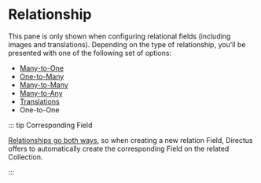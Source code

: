 # Relationship

This pane is only shown when configuring relational fields (including images and translations). Depending on the type of
relationship, you'll be presented with one of the following set of options:

- [Many-to-One](/configuration/data-model/relationships#many-to-one-m2o)
- [One-to-Many](/configuration/data-model/relationships#one-to-many-o2m)
- [Many-to-Many](/configuration/data-model/relationships#many-to-many-m2m)
- [Many-to-Any](/configuration/data-model/relationships#many-to-many-m2m)
- [Translations](/configuration/data-model/relationships#translations-o2m)
- One-to-One

::: tip Corresponding Field

[Relationships go both ways](/configuration/data-model/relationships#perspective-matters), so when creating a new
relation Field, Directus offers to automatically create the corresponding Field on the related Collection.

:::

<!--
M2O

If you select or enter an **existing** related collection, then the primary key field is known and
automatically selected. If you enter the name of a **new** related collection, which doesn't already exist, you will also be
prompted to enter the name of its primary key field, which will default to an auto-incremented integer.

**Relational Triggers** allow you to control what happens when a relationship is broken. There is one option:

- **On Delete of [Related Collection]** — When the related item (O2M) is deleted...
  - Nullify the parent M2O field (default)
  - Set the parent M2O field to its default value
  - Delete the parent collection's item (cascade)
  - Prevent the deletion
-->

<!--
### Unconfigure an O2M

**Relational Triggers** allow for control over what happens when a relationship is broken. There are two options:

- **On Deselect of [Related Collection]** — When the value of the M2O is deselected...
  - Nullify the M2O field value (default)
  - Delete the M2O item (cascade)
- **On Delete of [Parent Collection Item]** — When this O2M item is deleted...
  - Nullify the related M2O field (default)
  - Set the related M2O field to its default value
  - Delete the related collection's item (cascade)
  - Prevent the deletion
-->

<!--
M2M
The parent collection and field are already known (it's the field you're currently creating), so configuring those are
disabled.

Next you should configure the Related Collection. If you select or enter an **existing** Related Collection (highlights
green) then the primary key field is known and automatically selected. If you enter the name of a **new** Related
Collection (doesn't already exist), you will also be prompted to enter the name of its primary key field, which will
default to an auto-increment integer type.

Lastly, we configure the [Junction Collection](/getting-started/glossary#junction-collections), which sits between the
two related collections, storing all links between the two. You can leave this set to "Auto-Fill", which sets
intelligent naming defaults, or disable it to select existing options or enter custom names.

You also have the option to create a **Corresponding Field** during this process. This allows you to more easily create
the reverse M2M field on the _related_ collection.

The optional **Sort Field** can be used to enable manual reordering of items within this O2M field. This is configured
by selecting an existing numeric type field (highlights green) from the Junction Collection, or entering the name of a
new field to be created.

### Unconfigure an M2M

**Relational Triggers** allow for control over what happens when a relationship is broken. There are three options:

- **On Deselect of [Junction Collection]** — When the value of this M2M is deselected...
  - Nullify the junction field (default)
  - Delete the junction item (cascade)
- **On Delete of [Parent Collection Item]** — When this M2M item is deleted...
  - Nullify the junction field (default)
  - Set the junction field to its default value
  - Delete the related junction item (cascade)
  - Prevent the deletion
- **On Delete of [Related Collection Item]** — When the related M2M item is deleted...
  - Nullify the junction field (default)
  - Set the junction field to its default value
  - Delete the related junction item (cascade)
  - Prevent the deletion -->

<!--
M2A

You can then artificially limit which collections are valid through a related collections "allow list".

### Configure an M2A
The parent collection and field are already known (it's the field you're currently creating), so configuring those are

Next, we configure the [Junction Collection](/getting-started/glossary#junction-collections), which sits between the
related collections, storing all links between them. You can leave this set to "Auto-Fill", which sets intelligent
naming defaults, or disable it to select existing options or enter custom names.

Lastly, you should select any desired Related Collections. Unlike other relationships, you can't _create_ these related
collections here, so ensure all related collections you need are created beforehand.

The optional **Sort Field** can be used to enable manual reordering of items within this M2A field. This is configured
by selecting an existing numeric type field (highlights green) from the Junction Collection, or entering the name of a
new field to be created.


::: tip Auto-generating

If you enter a collection/field name that doesn't exist yet, Directus will auto-generate these collections/fields once
you save the changes on the new M2A field.

:::

**Relational Triggers** allow for control over what happens when a relationship is broken. There are three options:

- **On Delete of [Parent Collection Item]** — When a M2A item is deleted...
  - Nullify the junction field (default)
  - Set the junction field to its default value
  - Delete the related junction item (cascade)
  - Prevent the deletion
- **On Deselect of [Junction Collection]** — When the value of this M2A is deselected...
  - Nullify the junction field (default)
  - Delete the junction item (cascade)
-->

<!--
Translations
### Configure an O2M for Translations

![Translations](https://cdn.directus.io/docs/v9/configuration/data-model/relationships/translations-wizard-20220216A.webp)

The easiest way to add translations is to use the wizard, which only asks for the Translation field name. All required
fields and relationships will then be automatically created and configured.

![Translations](https://cdn.directus.io/docs/v9/configuration/data-model/relationships/translations-relations-20220216A.webp)

If you choose to switch to **manual setup**, you will be presented with a similar relationship setup to O2M or M2M. The
parent collection and primary key are known, so those fields are disabled.

Next, we configure the Translation Collection. Set to "Auto Fill" by default, this will enter intelligent naming based
on related names, and disables all fields. Disabling Auto Fill will enable all fields, allowing you to name the
collection that holds the translations, as well as the two fields (each a M2O) that store foreign keys to the parent
item and language.

Lastly, you would select/create the Languages collection, which stores the languages available for this translations
field. It is common practice to reuse a single languages collection throughout your project, unless translation fields
need to support different language sets. For the language `code` we recommend using the IETF language tag (e.g., `en-US`)
which combines the ISO 639-1 and ISO 3166‑1 standards, but anything can be used (e.g., `english`).
-->

